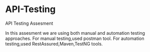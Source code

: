 # API-Testing
API Testing Assesment

In this assesment we are using both manual and automation testing approaches.
For manual testing,used postman tool.
For automation testing,used RestAssured,Maven,TestNG tools.



